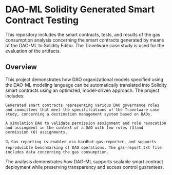 # DAO-ML Solidity Generated Smart Contract Testing

This repository includes the smart contracts, tests, and results of the gas consumption analysis concerning the smart contracts generated by means of the DAO-ML to Solidity Editor. The Travelware case study is used for the evaluation of the artifacts.

## Overview

This project demonstrates how DAO organizational models specified using the DAO-ML modeling language can be automatically translated into Solidity smart contracts using an optimized, model-driven approach. The project includes:

    Generated smart contracts representing various DAO governance roles and committees that meet the specififcations of the Travelware case study, concerning a destination management system based on DAOs.

    A simulation DAO to validate permission assignment and role revocation and assingment in the context of a DAO with few roles (3)and permission (6) assignments. 

    🔍 Gas reporting is enabled via hardhat-gas-reporter, and supports reproducible benchmarking of DAO operations. The gas-report.txt file includes data concerning the gas consumption. 
    
The analysis demonstrates how DAO-ML supports scalable smart contract deployment while preserving transparency and access control guarantees.